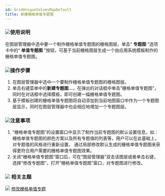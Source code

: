 ```yaml
---
id: GridUniqueValuesMapDefault
title: 新建栅格单值专题图
---
```

### ![](../../img/read.gif)使用说明

在图层管理器中选中要一个制作栅格单值专题图的栅格图层，单击“ **专题图** ”选项卡中的“ **单值专题图**
”按钮，可基于当前栅格图层生成一个由应用系统模板制作的栅格单值专题图。

### ![](../../img/read.gif)操作步骤

1. 在图层管理器中选中一个要制作栅格单值专题图的栅格图层。
2. 单击右键菜单中的**新建专题图...**，在弹出的对话框中单击“栅格单值专题图”，同时在对话框中选择模板，即可创建一幅栅格单值专题图。
3. 基于模板创建的栅格单值专题图将自动添加到当前地图窗口中作为一个专题图层显示，同时在图层管理器中也会相应地增加一个专题图层。

### ![](../../img/note.png)注意事项

1. “栅格单值专题图”的设置窗口中显示了制作当前专题图的默认设置信息，如：栅格单值专题图的颜色方案以及所有专题值的列表等，用户可以在此基础上，对专题值的风格进行重新设置， 通过局部修改默认生成的栅格单值专题图来获得更符合用户需要的栅格单值专题图效果。
2. 关闭“栅格单值专题图”窗口后，可在“图层管理器”双击该图层或者单击右键，选择“修改专题图”，打开“栅格单值专题图”窗口，对专题图进行修改。

### ![](../../img/seealso.png) 相关主题

![](../../img/smalltitle.png) [修改栅格单值专题](GridUniqueValuesMapGroupDia)
